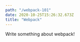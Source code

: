 ```yaml
---
path: "/webpack-101"
date: 2020-10-25T15:26:32.673Z
title: "Webpack"
---
```


Write something about webpack!